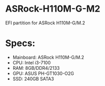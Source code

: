 # ASRock-H110M-G-M2


EFI partition for ASRock H110M-G/M.2 

# Specs:
* Mainboard: ASRock H110M-G/M.2
* CPU: Intel i3-7100
* RAM: 8GB/DDR4/2133
* GPU: ASUS PH-GT1030-O2G
* SSD: 240GB SATA3 
